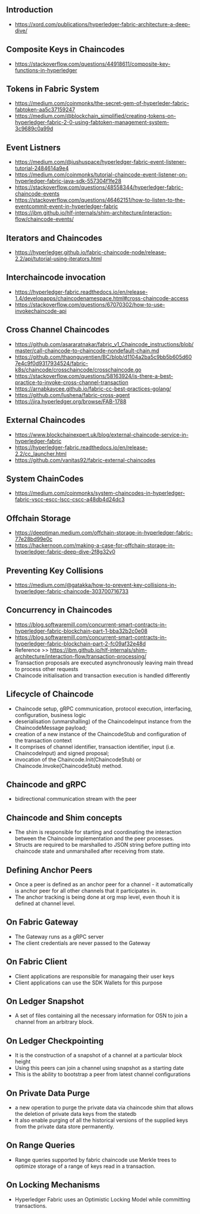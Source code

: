 
## Introduction
- https://xord.com/publications/hyperledger-fabric-architecture-a-deep-dive/

## Composite Keys in Chaincodes
- https://stackoverflow.com/questions/44918611/composite-key-functions-in-hyperledger

## Tokens in Fabric System
- https://medium.com/coinmonks/the-secret-gem-of-hyperleder-fabric-fabtoken-aa5c37159247
- https://medium.com/@blockchain_simplified/creating-tokens-on-hyperledger-fabric-2-0-using-fabtoken-management-system-3c9689c0a99d

## Event Listners
- https://medium.com/@jushuspace/hyperledger-fabric-event-listener-tutorial-2484614a9e4
- https://medium.com/coinmonks/tutorial-chaincode-event-listener-on-hyperledger-fabric-java-sdk-557304f1fe28
- https://stackoverflow.com/questions/48558344/hyperledger-fabric-chaincode-events
- https://stackoverflow.com/questions/46462151/how-to-listen-to-the-eventcommit-event-in-hyperledger-fabric
- https://ibm.github.io/hlf-internals/shim-architecture/interaction-flow/chaincode-events/

## Iterators and Chaincodes
- https://hyperledger.github.io/fabric-chaincode-node/release-2.2/api/tutorial-using-iterators.html

## Interchaincode invocation
- https://hyperledger-fabric.readthedocs.io/en/release-1.4/developapps/chaincodenamespace.html#cross-chaincode-access
- https://stackoverflow.com/questions/67070302/how-to-use-invokechaincode-api

## Cross Channel Chaincodes
- https://github.com/asararatnakar/fabric_v1_Chaincode_instructions/blob/master/call-chaincode-to-chaincode-nondefault-chain.md
- https://github.com/thaonguyentien/BC/blob/d1104a2ba5c9bb5b605d607e4c9f0d9317934524/fabric-k8s/chaincode/crosschaincode/crosschaincode.go
- https://stackoverflow.com/questions/58163924/is-there-a-best-practice-to-invoke-cross-channel-transaction
- https://arnabkaycee.github.io/fabric-cc-best-practices-golang/
- https://github.com/lushena/fabric-cross-agent
- https://jira.hyperledger.org/browse/FAB-1788

## External Chaincodes
- https://www.blockchainexpert.uk/blog/external-chaincode-service-in-hyperledger-fabric
- https://hyperledger-fabric.readthedocs.io/en/release-2.2/cc_launcher.html
- https://github.com/vanitas92/fabric-external-chaincodes

## System ChainCodes
- https://medium.com/coinmonks/system-chaincodes-in-hyperledger-fabric-vscc-escc-lscc-cscc-a48db4d24dc3

## Offchain Storage
- https://deeptiman.medium.com/offchain-storage-in-hyperledger-fabric-77e28bd99e0c
- https://hackernoon.com/making-a-case-for-offchain-storage-in-hyperledger-fabric-deep-dive-2f8g32v0

## Preventing Key Collisions
- https://medium.com/@gatakka/how-to-prevent-key-collisions-in-hyperledger-fabric-chaincode-303700716733

## Concurrency in Chaincodes
- https://blog.softwaremill.com/concurrent-smart-contracts-in-hyperledger-fabric-blockchain-part-1-bba32b2c0e08
- https://blog.softwaremill.com/concurrent-smart-contracts-in-hyperledger-fabric-blockchain-part-2-fc09af32e48d
- Reference >> https://ibm.github.io/hlf-internals/shim-architecture/interaction-flow/transaction-processing/
- Transaction proposals are executed asynchronously leaving main thread to process other requests
- Chaincode initialisation and transaction execution is handled differently

## Lifecycle of Chaincode
- Chaincode setup, gRPC communication, protocol execution, interfacing, configuration, business logic
- deserialisation (unmarshalling) of the ChaincodeInput instance from the ChaincodeMessage payload;
- creation of a new instance of the ChaincodeStub and configuration of the transaction context 
- It comprises of channel identifier, transaction identifier, input (i.e. ChaincodeInput) and signed proposal;
- invocation of the Chaincode.Init(ChaincodeStub) or Chaincode.Invoke(ChaincodeStub) method.

## Chaincode and gRPC
- bidirectional communication stream with the peer

## Chaincode and Shim concepts
- The shim is responsible for starting and coordinating the interaction between the Chaincode implementation and the peer processes. 
- Structs are required to be marshalled to JSON string before putting into chaincode state and unmarshalled after receiving from state.

## Defining Anchor Peers
- Once a peer is defined as an anchor peer for a channel - it automatically is anchor peer for all other channels that it participates in. 
- The anchor tracking is being done at org msp level, even thouh it is defined at channel level.

## On Fabric Gateway
- The Gateway runs as a gRPC server 
- The client credentials are never passed to the Gateway

## On Fabric Client
- Client applications are responsible for managaing their user keys
- Client applications can use the SDK Wallets for this purpose

## On Ledger Snapshot
- A set of files containing all the necessary information for OSN to join a channel from an arbitrary block.

## On Ledger Checkpointing
- It is the construction of a snapshot of a channel at a particular block height
- Using this peers can join a channel using snapshot as a starting date
- This is the ability to bootstrap a peer from latest channel configurations

## On Private Data Purge
- a new operation to purge the private data via chaincode shim that allows the deletion of private data keys from the statedb
- It also enable purging of all the historical versions of the supplied keys from the private data store permanently.

## On Range Queries
- Range queries supported by fabric chaincode use Merkle trees to optimize storage of a range of keys read in a transaction.

## On Locking Mechanisms
- Hyperledger Fabric uses an Optimistic Locking Model while committing transactions.
